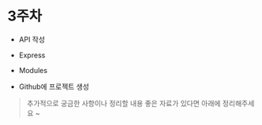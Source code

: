 3주차
======

* API 작성

* Express

* Modules

* Github에 프로젝트 생성

> 추가적으로 궁금한 사항이나 정리할 내용 좋은 자료가 있다면 아래에 정리해주세요 ~